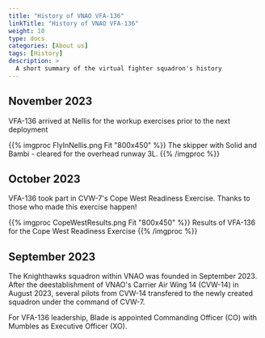 ```yaml
---
title: "History of VNAO VFA-136"
linkTitle: "History of VNAO VFA-136"
weight: 10
type: docs
categories: [About us]
tags: [History]
description: >
  A short summary of the virtual fighter squadron's history
---
```

## November 2023
VFA-136 arrived at Nellis for the workup exercises prior to the next deployment

{{% imgproc FlyInNellis.png Fit "800x450" %}}
The skipper with Solid and Bambi - cleared for the overhead runway 3L.
{{% /imgproc %}}

## October 2023
VFA-136 took part in CVW-7's Cope West Readiness Exercise. Thanks to those who made this exercise happen!

{{% imgproc CopeWestResults.png Fit "800x450" %}}
Results of VFA-136 for the Cope West Readiness Exercise
{{% /imgproc %}}

## September 2023
The Knighthawks squadron within VNAO was founded in September 2023. After the deestablishment of VNAO's Carrier Air Wing 14 (CVW-14) in August 2023, several pilots from CVW-14 transfered to the newly created squadron under the command of CVW-7.

For VFA-136 leadership, Blade is appointed Commanding Officer (CO) with Mumbles as Executive Officer (XO). 

